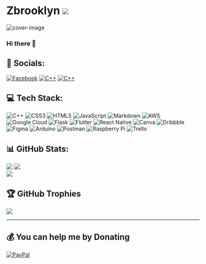 # Zbrooklyn     [![](https://visitcount.itsvg.in/api?id=Zbrooklyn&icon=8&color=0)](https://visitcount.itsvg.in)

![cover-image](https://user-images.githubusercontent.com/73963020/217718761-56b96b50-99e4-43b9-804e-5a11d6c61a15.png)

### Hi there 👋




## 📶 Socials:
[![Facebook](https://img.shields.io/badge/FaceBook-%231877F2.svg?style=for-the-badge&logo=Facebook&logoColor=white)](https://facebook.com/eddie.sha.3) 
[![C++](https://img.shields.io/badge/Instagram-%23E4405F.svg?style=for-the-badge&logo=Instagram&logoColor=white)](https://instagram.com/eddieshamosh)
[![C++](https://img.shields.io/badge/LinkedIn-%230077B5.svg?style=for-the-badge&logo=LinkedIn&logoColor=white)](https://linkedin.com/in/edward-shamosh-891141121) 

## 💻 Tech Stack:
![C++](https://img.shields.io/badge/c++-%2300599C.svg?style=for-the-badge&logo=c%2B%2B&logoColor=white) 
![CSS3](https://img.shields.io/badge/css3-%231572B6.svg?style=for-the-badge&logo=css3&logoColor=white) 
![HTML5](https://img.shields.io/badge/html5-%23E34F26.svg?style=for-the-badge&logo=html5&logoColor=white) 
![JavaScript](https://img.shields.io/badge/javascript-%23323330.svg?style=for-the-badge&logo=javascript&logoColor=%23F7DF1E) ![Markdown](https://img.shields.io/badge/markdown-%23000000.svg?style=for-the-badge&logo=markdown&logoColor=white) ![AWS](https://img.shields.io/badge/AWS-%23FF9900.svg?style=for-the-badge&logo=amazon-aws&logoColor=white) ![Google Cloud](https://img.shields.io/badge/Google%20Cloud-%234285F4.svg?style=for-the-badge&logo=google-cloud&logoColor=white) ![Flask](https://img.shields.io/badge/flask-%23000.svg?style=for-the-badge&logo=flask&logoColor=white) ![Flutter](https://img.shields.io/badge/Flutter-%2302569B.svg?style=for-the-badge&logo=Flutter&logoColor=white) ![React Native](https://img.shields.io/badge/react_native-%2320232a.svg?style=for-the-badge&logo=react&logoColor=%2361DAFB) ![Canva](https://img.shields.io/badge/Canva-%2300C4CC.svg?style=for-the-badge&logo=Canva&logoColor=white) ![Dribbble](https://img.shields.io/badge/Dribbble-EA4C89?style=for-the-badge&logo=dribbble&logoColor=white) 	![Figma](https://img.shields.io/badge/figma-%23F24E1E.svg?style=for-the-badge&logo=figma&logoColor=white) ![Arduino](https://img.shields.io/badge/-Arduino-00979D?style=for-the-badge&logo=Arduino&logoColor=white) ![Postman](https://img.shields.io/badge/Postman-FF6C37?style=for-the-badge&logo=postman&logoColor=white) ![Raspberry Pi](https://img.shields.io/badge/-RaspberryPi-C51A4A?style=for-the-badge&logo=Raspberry-Pi) ![Trello](https://img.shields.io/badge/Trello-%23026AA7.svg?style=for-the-badge&logo=Trello&logoColor=white)
## 📊 GitHub Stats:
![](https://github-readme-stats.vercel.app/api?username=Zbrooklyn&theme=radical&hide_border=true&include_all_commits=true&count_private=true)
![](https://github-readme-streak-stats.herokuapp.com/?user=Zbrooklyn&theme=radical&hide_border=true)<br/>
![](https://github-readme-stats.vercel.app/api/top-langs/?username=Zbrooklyn&theme=radical&hide_border=true&include_all_commits=true&count_private=true&layout=compact)

## 🏆 GitHub Trophies
![](https://github-profile-trophy.vercel.app/?username=Zbrooklyn&theme=onestar&no-frame=true&no-bg=false&margin-w=4&column=7)

---

  ## 💰 You can help me by Donating
  [![PayPal](https://img.shields.io/badge/PayPal-00457C?style=for-the-badge&logo=paypal&logoColor=white)](https://paypal.me/https://www.paypal.me/FindMeJewelry) 

 
  
<!-- Proudly created with GPRM ( https://gprm.itsvg.in ) -->






<!--
**Zbrooklyn/Zbrooklyn** is a ✨ _special_ ✨ repository because its `README.md` (this file) appears on your GitHub profile.

Here are some ideas to get you started:

- 🔭 I’m currently working on ...
- 🌱 I’m currently learning ...
- 👯 I’m looking to collaborate on ...
- 🤔 I’m looking for help with ...
- 💬 Ask me about ...
- 📫 How to reach me: ...
- 😄 Pronouns: ...

![cover-image](https://user-images.githubusercontent.com/73963020/217718682-7016519f-34f8-4d05-a234-6a3610f990ca.png)

- ⚡ Fun fact: ...
-->



